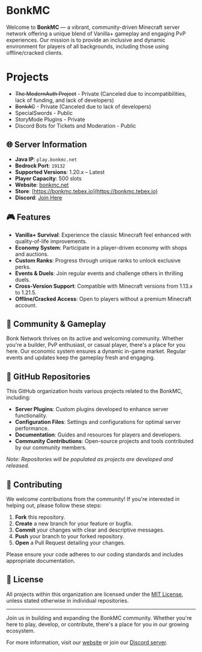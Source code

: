 # BonkMC

Welcome to **BonkMC** — a vibrant, community-driven Minecraft server network offering a unique blend of Vanilla+ gameplay and engaging PvP experiences. Our mission is to provide an inclusive and dynamic environment for players of all backgrounds, including those using offline/cracked clients.

# Projects
- ~~The ModernAuth Project~~ - Private (Canceled due to incompatibilities, lack of funding, and lack of developers)
- ~~BonkAC~~ - Private (Canceled due to lack of developers)
- SpecialSwords - Public
- StoryMode Plugins - Private
- Discord Bots for Tickets and Moderation - Public

## 🌐 Server Information

* **Java IP**: `play.bonkmc.net`
* **Bedrock Port**: `19132`
* **Supported Versions**: 1.20.x – Latest
* **Player Capacity**: 500 slots
* **Website**: [bonkmc.net](https://bonkmc.net/)
* **Store**: [https://bonkmc.tebex.io](https://bonkmc.tebex.io)
* **Discord**: [Join Here](https://discord.gg/bonknetwork)

## 🎮 Features

* **Vanilla+ Survival**: Experience the classic Minecraft feel enhanced with quality-of-life improvements.
* **Economy System**: Participate in a player-driven economy with shops and auctions.
* **Custom Ranks**: Progress through unique ranks to unlock exclusive perks.
* **Events & Duels**: Join regular events and challenge others in thrilling duels.
* **Cross-Version Support**: Compatible with Minecraft versions from 1.13.x to 1.21.5.
* **Offline/Cracked Access**: Open to players without a premium Minecraft account.

## 🧱 Community & Gameplay

Bonk Network thrives on its active and welcoming community. Whether you're a builder, PvP enthusiast, or casual player, there's a place for you here. Our economic system ensures a dynamic in-game market. Regular events and updates keep the gameplay fresh and engaging.

## 📂 GitHub Repositories

This GitHub organization hosts various projects related to the BonkMC, including:

* **Server Plugins**: Custom plugins developed to enhance server functionality.
* **Configuration Files**: Settings and configurations for optimal server performance.
* **Documentation**: Guides and resources for players and developers.
* **Community Contributions**: Open-source projects and tools contributed by our community members.

*Note: Repositories will be populated as projects are developed and released.*

## 🤝 Contributing

We welcome contributions from the community! If you're interested in helping out, please follow these steps:

1. **Fork** this repository.
2. **Create** a new branch for your feature or bugfix.
3. **Commit** your changes with clear and descriptive messages.
4. **Push** your branch to your forked repository.
5. **Open** a Pull Request detailing your changes.

Please ensure your code adheres to our coding standards and includes appropriate documentation.

## 📄 License

All projects within this organization are licensed under the [MIT License](LICENSE), unless stated otherwise in individual repositories.

---

Join us in building and expanding the BonkMC community. Whether you're here to play, develop, or contribute, there's a place for you in our growing ecosystem.

For more information, visit our [website](https://bonkmc.net/) or join our [Discord server](https://discord.gg/bonknetwork).
